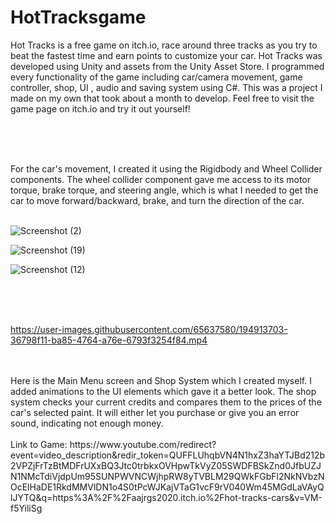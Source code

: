 # HotTracksgame
Hot Tracks is a free game on itch.io, race around three tracks as you try to beat the fastest time and earn points to customize your car. Hot Tracks was developed using Unity and assets from the Unity Asset Store. I programmed every functionality of the game including car/camera movement, game controller, shop, UI , audio and saving system using C#. This was a project I made on my own that took about a month to develop. Feel free to visit the game page on itch.io and try it out yourself!



<br>
<br>
<br>

For the car's movement, I created it using the Rigidbody and Wheel Collider components. The wheel collider component gave me access to its motor torque, brake torque, and steering angle, which is what I needed to get the car to move forward/backward, brake, and turn the direction of the car.
<br> 
<br>

![Screenshot (2)](https://user-images.githubusercontent.com/65637580/194914572-5cd3f0ac-ae2c-4bed-ac4a-62947c35e2c3.png)

![Screenshot (19)](https://user-images.githubusercontent.com/65637580/194914598-5edd10a0-f279-48fb-97de-c60b27b53146.png)

![Screenshot (12)](https://user-images.githubusercontent.com/65637580/194914612-4012a113-1e2a-442a-b691-072bb97338af.png)

<br>
<br>
<br>

https://user-images.githubusercontent.com/65637580/194913703-36798f11-ba85-4764-a76e-6793f3254f84.mp4

<br>
<br>
Here is the Main Menu screen and Shop System which I created myself. I added animations to the UI elements which gave it a better look. The shop system checks your current credits and compares them to the prices of the car's selected paint. It will either let you purchase or give you an error sound, indicating not enough money.


<br>
<br>
Link to Game:
https://www.youtube.com/redirect?event=video_description&redir_token=QUFFLUhqbVN4N1hxZ3haYTJBd212b2VPZjFrTzBtMDFrUXxBQ3Jtc0trbkxOVHpwTkVyZ05SWDFBSkZnd0JfbUZJN1NMcTdiVjdpUm95SUNPWVNCWjhpRW8yTVBLM29QWkFGbFl2NkNVbzNOcElHaDE1RkdMMVlDN1o4S0tPcWJKajVTaG1vcF9rV040Wm45MGdLaVAyQlJYTQ&q=https%3A%2F%2Faajrgs2020.itch.io%2Fhot-tracks-cars&v=VM-f5YiliSg





